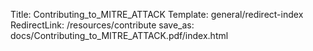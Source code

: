Title: Contributing_to_MITRE_ATTACK
Template: general/redirect-index
RedirectLink: /resources/contribute
save_as: docs/Contributing_to_MITRE_ATTACK.pdf/index.html
